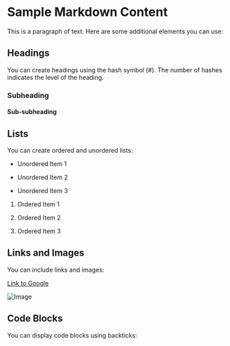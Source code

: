 # Sample Markdown Content



This is a paragraph of text. Here are some additional elements you can use:



## Headings



You can create headings using the hash symbol (#). The number of hashes indicates the level of the heading.



### Subheading



#### Sub-subheading



## Lists



You can create ordered and unordered lists:



- Unordered Item 1

- Unordered Item 2

- Unordered Item 3



1. Ordered Item 1

2. Ordered Item 2

3. Ordered Item 3



## Links and Images



You can include links and images:



[Link to Google](https://www.google.com)



![Image](https://example.com/image.jpg)



## Code Blocks



You can display code blocks using backticks: